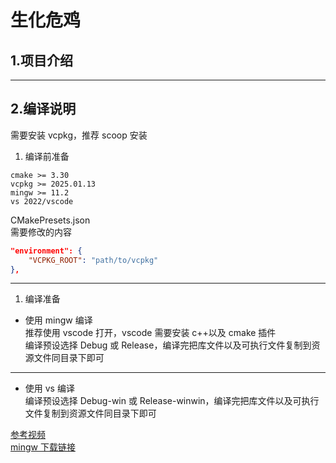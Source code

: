 # 生化危鸡

## 1.项目介绍

---

## 2.编译说明

需要安装 vcpkg，推荐 scoop 安装

1. 编译前准备

```
cmake >= 3.30
vcpkg >= 2025.01.13
mingw >= 11.2
vs 2022/vscode
```

CMakePresets.json <br>
需要修改的内容

```json
"environment": {
    "VCPKG_ROOT": "path/to/vcpkg"
},
```

---

1. 编译准备

-   使用 mingw 编译 <br>
    推荐使用 vscode 打开，vscode 需要安装 c++以及 cmake 插件 <br>
    编译预设选择 Debug 或 Release，编译完把库文件以及可执行文件复制到资源文件同目录下即可 <br>

---

-   使用 vs 编译<br>
    编译预设选择 Debug-win 或 Release-winwin，编译完把库文件以及可执行文件复制到资源文件同目录下即可 <br>

[参考视频](https://www.bilibili.com/video/BV1wDUcYBEQB) <br>
[mingw 下载链接](https://github.com/niXman/mingw-builds-binaries/releases)
